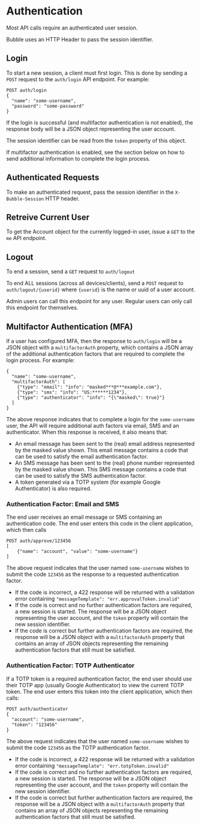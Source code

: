 # Authentication

Most API calls require an authenticated user session.

Bubble uses an HTTP Header to pass the session identifier.

## Login
To start a new session, a client must first login. This is done by sending a `POST` request to the `auth/login` API endpoint. For example:

    POST auth/login
    {
      "name": "some-username",
      "password": "some-password"
    }

If the login is successful (and multifactor authentication is not enabled), the response body will be a JSON object representing the user account.

The session identifier can be read from the `token` property of this object.

If multifactor authentication is enabled, see the section below on how to send additional information to complete the login process.

## Authenticated Requests
To make an authenticated request, pass the session identifier in the `X-Bubble-Session` HTTP header.

## Retreive Current User
To get the Account object for the currently logged-in user, issue a `GET` to the `me` API endpoint. 

## Logout
To end a session, send a `GET` request to `auth/logout`

To end ALL sessions (across all devices/clients), send a `POST` request to `auth/logout/{userid}` where `{userid}` is
the name or uuid of a user account.

Admin users can call this endpoint for any user. Regular users can only call this endpoint for themselves.

## Multifactor Authentication (MFA)
If a user has configured MFA, then the response to `auth/login` will be a JSON object with a `multifactorAuth` property,
which contains a JSON array of the additional authentication factors that are required to complete the login process.
For example:

    {
      "name": "some-username",
      "multifactorAuth": [
        {"type": "email": "info": "masked***@***example.com"},
        {"type": "sms": "info": "US:******1234"},
        {"type": "authenticator": "info": "{\"masked\": true}"}
      ]
    }

The above response indicates that to complete a login for the `some-username` user, the API will require additional
auth factors via email, SMS and an authenticator. When this response is received, it also means that:
  * An email message has been sent to the (real) email address represented by the masked value shown. This email message contains a code that can be used to satisfy the email authentication factor. 
  * An SMS message has been sent to the (real) phone number represented by the masked value shown. This SMS message contains a code that can be used to satisfy the SMS authentication factor.
  * A token generated via a TOTP system (for example Google Authenticator) is also required.

### Authentication Factor: Email and SMS 
The end user receives an email message or SMS containing an authentication code. The end user enters this code in the client application, which then calls

    POST auth/approve/123456
    [
        {"name": "account", "value": "some-username"}
    ]

The above request indicates that the user named `some-username` wishes to submit the code `123456` as the response to a requested authentication factor.

  * If the code is incorrect, a 422 response will be returned with a validation error containing `"messageTemplate": "err.approvalToken.invalid"`
  * If the code is correct and no further authentication factors are required, a new session is started. The response will be a JSON object representing the user account, and the `token` property will contain the new session identifier.
  * If the code is correct but further authentication factors are required, the response will be a JSON object with a `multifactorAuth` property that contains an array of JSON objects representing the remaining authentication factors that still must be satisfied.

### Authentication Factor: TOTP Authenticator
If a TOTP token is a required authentication factor, the end user should use their TOTP app (usually Google Authenticator)
to view the current TOTP token. The end user enters this token into the client application, which then calls:

    POST auth/authenticator
    {
      "account": "some-username",
      "token": "123456"
    }

The above request indicates that the user named `some-username` wishes to submit the code `123456` as the TOTP authentication factor.

  * If the code is incorrect, a 422 response will be returned with a validation error containing `"messageTemplate": "err.totpToken.invalid"`
  * If the code is correct and no further authentication factors are required, a new session is started. The response will be a JSON object representing the user account, and the `token` property will contain the new session identifier.
  * If the code is correct but further authentication factors are required, the response will be a JSON object with a `multifactorAuth` property that contains an array of JSON objects representing the remaining authentication factors that still must be satisfied.
